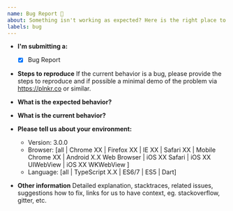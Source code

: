 ```yaml
---
name: Bug Report 🐞
about: Something isn't working as expected? Here is the right place to report.
labels: bug
---
```

* **I'm submitting a:**
    - [x] Bug Report
  
* **Steps to reproduce** 
    If the current behavior is a bug, please provide the steps to reproduce and if possible a minimal demo of the problem via https://plnkr.co or similar.

* **What is the expected behavior?** 
  
* **What is the current behavior?**

* **Please tell us about your environment:**
  - Version: 3.0.0
  - Browser: [all | Chrome XX | Firefox XX | IE XX | Safari XX | Mobile Chrome XX | Android X.X Web Browser | iOS XX Safari | iOS XX UIWebView | iOS XX WKWebView ]
  - Language: [all | TypeScript X.X | ES6/7 | ES5 | Dart]

* **Other information** 
    Detailed explanation, stacktraces, related issues, suggestions how to fix, links for us to have context, eg. stackoverflow, gitter, etc.


